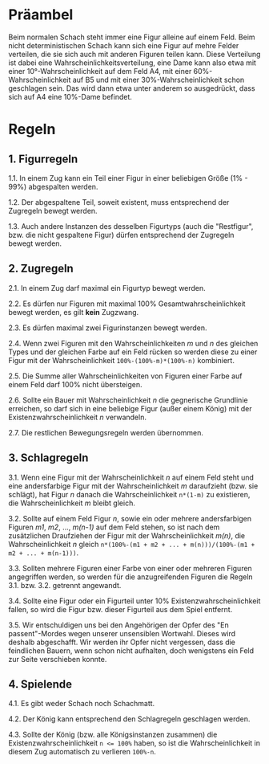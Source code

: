 # Präambel

Beim normalen Schach steht immer eine Figur alleine auf einem Feld. Beim nicht deterministischen Schach kann sich eine Figur auf mehre Felder verteilen, die sie sich auch mit anderen Figuren teilen kann. Diese Verteilung ist dabei eine Wahrscheinlichkeitsverteilung, eine Dame kann also etwa mit einer 10°-Wahrscheinlichkeit auf dem Feld A4, mit einer 60%-Wahrscheinlichkeit auf B5 und mit einer 30%-Wahrscheinlichkeit schon geschlagen sein.
Das wird dann etwa unter anderem so ausgedrückt, dass sich auf A4 eine 10%-Dame befindet.

# Regeln

## 1. Figurregeln

1.1. In einem Zug kann ein Teil einer Figur in einer beliebigen Größe (1% - 99%) abgespalten werden.

1.2. Der abgespaltene Teil, soweit existent, muss entsprechend der Zugregeln bewegt werden.

1.3. Auch andere Instanzen des desselben Figurtyps (auch die "Restfigur", bzw. die nicht gespaltene Figur) dürfen entsprechend der Zugregeln bewegt werden.


## 2. Zugregeln

2.1. In einem Zug darf maximal ein Figurtyp bewegt werden.

2.2. Es dürfen nur Figuren mit maximal 100% Gesamtwahrscheinlichkeit bewegt werden, es gilt **kein** Zugzwang.

2.3. Es dürfen maximal zwei Figurinstanzen bewegt werden.

2.4. Wenn zwei Figuren mit den Wahrscheinlichkeiten _m_ und _n_ des gleichen Types und der gleichen Farbe auf ein Feld rücken so werden diese zu einer Figur mit der Wahrscheinlichkeit `100%-(100%-m)*(100%-n)` kombiniert.

2.5. Die Summe aller Wahrscheinlichkeiten von Figuren einer Farbe auf einem Feld darf 100% nicht übersteigen.

2.6. Sollte ein Bauer mit Wahrscheinlichkeit _n_ die gegnerische Grundlinie erreichen, so darf sich in eine beliebige Figur (außer einem König) mit der Existenzwahrscheinlichkeit _n_ verwandeln.

2.7. Die restlichen Bewegungsregeln werden übernommen.

## 3. Schlagregeln

3.1. Wenn eine Figur mit der Wahrscheinlichkeit _n_ auf einem Feld steht und eine andersfarbige Figur mit der Wahrscheinlichkeit _m_ daraufzieht (bzw. sie schlägt), hat Figur _n_ danach die Wahrscheinlichkeit `n*(1-m)` zu existieren, die Wahrscheinlichkeit _m_ bleibt gleich.

3.2. Sollte auf einem Feld Figur _n_, sowie ein oder mehrere andersfarbigen Figuren _m1_, _m2_, ..., _m(n-1)_ auf dem Feld stehen, so ist nach dem zusätzlichen Draufziehen der Figur mit der Wahrscheinlichkeit _m(n)_, die Wahrscheinlichkeit _n_ gleich `n*(100%-(m1 + m2 + ... + m(n)))/(100%-(m1 + m2 + ... + m(n-1)))`.

3.3. Sollten mehrere Figuren einer Farbe von einer oder mehreren Figuren angegriffen werden, so werden für die anzugreifenden Figuren die Regeln 3\.1\. bzw. 3\.2\. getrennt angewandt.

3.4. Sollte eine Figur oder ein Figurteil unter 10% Existenzwahrscheinlichkeit fallen, so wird die Figur bzw. dieser Figurteil aus dem Spiel entfernt.

3.5. Wir entschuldigen uns bei den Angehörigen der Opfer des "En passent"-Mordes wegen unserer unsensiblen Wortwahl. Dieses wird deshalb abgeschafft. Wir werden ihr Opfer nicht vergessen, dass die feindlichen Bauern, wenn schon nicht aufhalten, doch wenigstens ein Feld zur Seite verschieben konnte.

## 4. Spielende

4.1. Es gibt weder Schach noch Schachmatt.

4.2. Der König kann entsprechend den Schlagregeln geschlagen werden.

4.3. Sollte der König (bzw. alle Königsinstanzen zusammen) die Existenzwahrscheinlichkeit `n <= 100%` haben, so ist die Wahrscheinlichkeit in diesem Zug automatisch zu verlieren `100%-n`.
